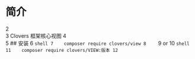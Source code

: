 # 简介
2	
3	Clovers 框架核心视图
4	
5	## 安装
6	```shell
7	 composer require clovers/view
8	 ```
9	 or
10	 ```shell
11	  composer require clovers/VIEW:版本
12	 ```
